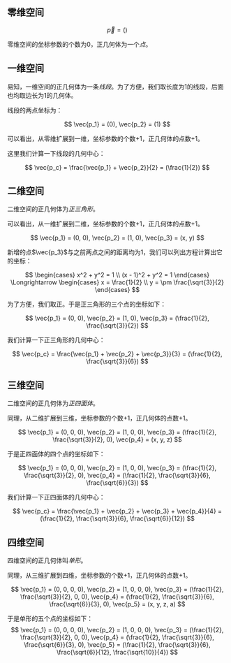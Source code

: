 ## 零维空间

$$
\vec{p} = ()
$$

零维空间的坐标参数的个数为0，正几何体为一个*点*。

## 一维空间

易知，一维空间的正几何体为一条*线段*。为了方便，我们取长度为1的线段，后面也均取边长为1的几何体。

线段的两点坐标为：

$$
\vec{p_1} = (0),
\vec{p_2} = (1)
$$

可以看出，从零维扩展到一维，坐标参数的个数+1，正几何体的点数+1。

这里我们计算一下线段的几何中心：

$$
\vec{p_c} = \frac{\vec{p_1} + \vec{p_2}}{2} = (\frac{1}{2})
$$

## 二维空间

二维空间的正几何体为*正三角形*。

可以看出，从一维扩展到二维，坐标参数的个数+1，正几何体的点数+1。

$$
\vec{p_1} = (0, 0),
\vec{p_2} = (1, 0),
\vec{p_3} = (x, y)
$$

新增的点$\vec{p_3}$与之前两点之间的距离均为1，我们可以列出方程计算出它的坐标：

$$
\begin{cases}
    x^2 + y^2 = 1 \\
    (x - 1)^2 + y^2 = 1
\end{cases}
\Longrightarrow
\begin{cases}
    x = \frac{1}{2} \\
    y = \pm \frac{\sqrt{3}}{2}
\end{cases}
$$

为了方便，我们取正。于是正三角形的三个点的坐标如下：

$$
\vec{p_1} = (0, 0),
\vec{p_2} = (1, 0),
\vec{p_3} = (\frac{1}{2}, \frac{\sqrt{3}}{2})
$$

我们计算一下正三角形的几何中心：

$$
\vec{p_c} = \frac{\vec{p_1} + \vec{p_2} + \vec{p_3}}{3}
          = (\frac{1}{2}, \frac{\sqrt{3}}{6})
$$

## 三维空间

二维空间的正几何体为*正四面体*。

同理，从二维扩展到三维，坐标参数的个数+1，正几何体的点数+1。

$$
\vec{p_1} = (0, 0, 0),
\vec{p_2} = (1, 0, 0),
\vec{p_3} = (\frac{1}{2}, \frac{\sqrt{3}}{2}, 0),
\vec{p_4} = (x, y, z)
$$

于是正四面体的四个点的坐标如下：

$$
\vec{p_1} = (0, 0, 0),
\vec{p_2} = (1, 0, 0),
\vec{p_3} = (\frac{1}{2}, \frac{\sqrt{3}}{2}, 0),
\vec{p_4} = (\frac{1}{2}, \frac{\sqrt{3}}{6}, \frac{\sqrt{6}}{3})
$$

我们计算一下正四面体的几何中心：

$$
\vec{p_c} = \frac{\vec{p_1} + \vec{p_2} + \vec{p_3} + \vec{p_4}}{4}
          = (\frac{1}{2}, \frac{\sqrt{3}}{6}, \frac{\sqrt{6}}{12})
$$

## 四维空间

四维空间的正几何体叫*单形*。

同理，从三维扩展到四维，坐标参数的个数+1，正几何体的点数+1。

$$
\vec{p_1} = (0, 0, 0, 0),
\vec{p_2} = (1, 0, 0, 0),
\vec{p_3} = (\frac{1}{2}, \frac{\sqrt{3}}{2}, 0, 0),
\vec{p_4} = (\frac{1}{2}, \frac{\sqrt{3}}{6}, \frac{\sqrt{6}}{3}, 0),
\vec{p_5} = (x, y, z, a)
$$

于是单形的五个点的坐标如下：
$$
\vec{p_1} = (0, 0, 0, 0),
\vec{p_2} = (1, 0, 0, 0),
\vec{p_3} = (\frac{1}{2}, \frac{\sqrt{3}}{2}, 0, 0),
\vec{p_4} = (\frac{1}{2}, \frac{\sqrt{3}}{6}, \frac{\sqrt{6}}{3}, 0),
\vec{p_5} = (\frac{1}{2}, \frac{\sqrt{3}}{6}, \frac{\sqrt{6}}{12}, \frac{\sqrt{10}}{4})
$$
